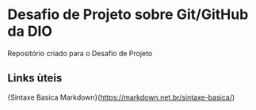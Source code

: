 # Desafio de Projeto sobre Git/GitHub da DIO
Repositório criado para o Desafio de Projeto

## Links ùteis
{Sintaxe Basica Markdown}(https://markdown.net.br/sintaxe-basica/)

